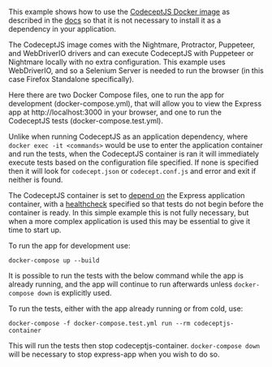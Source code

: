 This example shows how to use the [CodeceptJS Docker image](https://github.com/Codeception/CodeceptJS/blob/master/Dockerfile) as described in the [docs](https://codecept.io/docker/) so that it is not necessary to install it as a dependency in your application.

The CodeceptJS image comes with the Nightmare, Protractor, Puppeteer, and WebDriverIO drivers and can execute CodeceptJS with Puppeteer or Nightmare locally with no extra configuration. This example uses WebDriverIO, and so a Selenium Server is needed to run the browser (in this case Firefox Standalone specifically).

Here there are two Docker Compose files, one to run the app for development (docker-compose.yml), that will allow you to view the Express app at http://localhost:3000 in your browser, and one to run the CodeceptJS tests (docker-compose.test.yml). 

Unlike when running CodeceptJS as an application dependency, where `docker exec -it <commands>` would be use to enter the application container and run the tests, when the CodeceptJS container is ran it will immediately execute tests based on the configuration file specified. If none is specified then it will look for `codecept.json` or `codecept.conf.js` and error and exit if neither is found.

The CodeceptJS container is set to [depend on](https://docs.docker.com/compose/compose-file/compose-file-v2/#depends_on) the Express application container, with a [healthcheck](https://docs.docker.com/compose/compose-file/compose-file-v2/#healthcheck) specified so that tests do not begin before the container is ready. In this simple example this is not fully necessary, but when a more complex application is used this may be essential to give it time to start up.

To run the app for development use:

`docker-compose up --build`

It is possible to run the tests with the below command while the app is already running, and the app will continue to run afterwards unless `docker-compose down` is explicitly used.

To run the tests, either with the app already running or from cold, use:

`docker-compose -f docker-compose.test.yml run --rm codeceptjs-container`

This will run the tests then stop codeceptjs-container. `docker-compose down` will be necessary to stop express-app when you wish to do so. 
